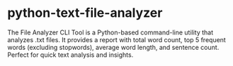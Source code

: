 # python-text-file-analyzer
The File Analyzer CLI Tool is a Python-based command-line utility that analyzes .txt files. It provides a report with total word count, top 5 frequent words (excluding stopwords), average word length, and sentence count. Perfect for quick text analysis and insights.
